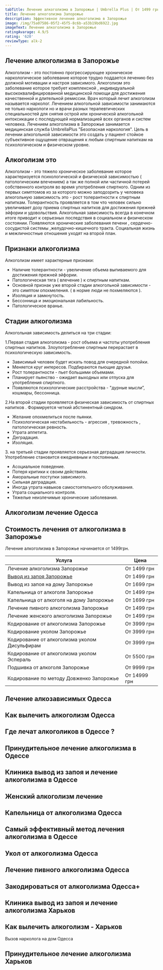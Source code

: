 ```yaml
---
tabTitle: Лечение алкоголизма в Запорожье | Umbrella Plus | От 1499 грн
title: Лечение алкоголизма Запорожье
description: Эффективное лечение алкоголизма в Запорожье
image: /img/75a07586-05f2-45f5-8c6b-a53b19bd6922.jpg
imageText: Лечение алкоголизма в Запорожье
ratingAvarage: 4.9/5
rating: '620'
reviewType: alk-2
---
```


## Лечение алкоголизма в Запорожье

Алкоголизм - это постоянно прогрессирующее хроническое наркологическое заболевание которое трудно поддается лечению без должной мотивации и настроя зависимого. Алкоголизм это заболевание которое требует комплексной , индивидуальной высококвалифицированной медицинской помощи для достижения качественной и длительной ремиссии. Врач который лечит алкоголизм называется нарколог. Лечением алкогольной зависимости занимаются не только наркологи но и врачи разных терапевтических специальностей для снятия острой или хронической алкогольной интоксикации с последующей нормализацией всех органов и систем человека. Лечением алкоголизма в Запорожье занимается медицинская служба UmbrellaPlus "Безопасная наркология". Цель в лечении алкогольной зависимости это создать у пациент стойкое субъективное ощущение отвращения к любым спиртным напиткам на психологическом и физическом уровне.

## Алкоголизм это

Алкоголизм - это тяжело хроническое заболевание которое характеризуется психологической  и физической зависимостью ( патологическим влечением) а так же полной или частичной потерей собственного контроля во время употребления спиртного. Одним из первых симптомов из за которого можно заподозрить у человека алкогольную зависимость это - рост толерантности к спиртным напиткам. Толерантность проявляется в том что человек сильно увеличивает дозу приема спиртных напитков для достижения прежней эйфории и удовольствия. Алкогольная зависимость всегда в конечном итоге приводит к серьезных последствия в социальном и физическом состоянии. Появляются хронические заболевания печени , сердечно-сосудистой системы ,желудочно-кишечного тракта. Социальная жизнь и межличностные отношения уходят на второй план.

## Признаки алкоголизма

Алкоголизм имеет характерные признаки:

* Наличие толерантности - увеличение объема выпиваемого для достижения прежней эйфории.
* Патологическая тяга ( влечение ) к спиртным напиткам. 
* Основной признак уже второй стадии алкогольной зависимости - это симптом опохмеления. ( в норме люди не похмеляются ).
* Изоляция и замкнутость.
* Бессонница и эмоциональная лабильность.
* Патологическое вранье.

## Стадии алкоголизма

Алкогольная зависимость делиться на три стадии:

1.Первая стадия алкоголизма - рост объема и частоты употребления спиртных напитков. Злоупотребление спиртным перерастает в психологическую зависимость.

* Зависимый человек будет искать повод для очередной попойки.
* Меняется круг интересов. Подбираются пьющие друзья.
* Рост толерантности - пьет большими объемами.
* Планирует пьянство - ожидает выходных или отпуска для употребления спиртного.
* Появляются психологические расстройства - "дурные мысли”, кошмары, бессонница.

2.На второй стадии проявляется физическая зависимость от спиртных напитков . Формируется четкий абстинентный синдром.

* Желание опохмелиться после пьянки.
* Психологическая нестабильность - агрессия , тревожность , патологическая ревность.
* Утрата аппетита.
* Деградация.
* Изоляция.

3\. на третьей стадии проявляется серьезная деградация личности. Употребление становится ежедневным и постоянным.

* Асоциальное поведение.
* Потеря критики к своим действиям.
* Аморальные поступки зависимого.
* Сильная деградация.
* Иногда утрата навыков самостоятельного обслуживания.
* Утрата социального контроля.
* Тяжелые неизлечимые хронические заболевания.

## Алкоголизм лечение Одесса

## Стоимость лечения от алкоголизма в Запорожье

Лечение алкоголизма в Запорожье начинается от 1499грн.

| Услуга                                               | Цена         |
| ---------------------------------------------------- | ------------ |
| Лечение алкоголизма Запорожье                        | От 1499 грн  |
| [Вывод из запоя Запорожье](vivod-iz-zapoia-zaparoje) | От 1499 грн  |
| Вывод из запоя на дому Запорожье                     | От 1699 грн  |
| Капельница от алкоголя Запорожье                     | От 1499 грн  |
| Капельница от алкоголя на дому Запорожье             | От 1699 грн  |
| Лечение пивного алкоголизма Запорожье                | От 1499 грн  |
| Лечение женского алкоголизма Запорожье               | От 1499 грн  |
| Кодирование от алкоголизма Запорожье                 | От 3999 грн  |
| Кодирование уколом Запорожье                         | От 3999 грн  |
| Кодирование от алкоголизма уколом Дисульфирам        | От 3999 грн  |
| Кодирование от алкоголизма уколом Эспераль           | От 5500 грн  |
| Подшивка от алкоголя Запорожье                       | От 9999 грн  |
| Кодирование по методу Довженко Запорожье             | От 14999 грн |

## Лечение алкозависимых Одесса

## Как вылечить алкоголизм Одесса

## Где лечат алкоголиков в Одессе ?

## Принудительное лечение алкоголизма в Одессе

## Клиника вывод из запоя и лечение алкоголизма в Одессе

## Женский алкоголизм лечение

## Капельница от алкоголизма Одесса

## Самый эффективный метод лечения алкоголизма в Одессе

## Укол от алкоголизма Одесса

## Лечение пивного алкоголизма Одесса

## Закодироваться от алкоголизма Одесса+

## Клиника вывод из запоя и лечение алкоголизма Харьков

## Как вылечить алкоголизм - Харьков

Вызов нарколога на дом Одесса

## Принудительное лечение алкоголизма Харьков
